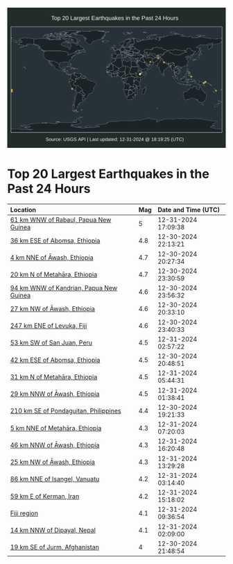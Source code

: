 ![Map](./map.png)

# Top 20 Largest Earthquakes in the Past 24 Hours

| Location | Mag | Date and Time (UTC) |
|:---|:---|:---|
| [61 km WNW of Rabaul, Papua New Guinea](https://earthquake.usgs.gov/earthquakes/eventpage/us6000pgpd) | 5 | 12-31-2024 17:09:38 |
| [36 km ESE of Abomsa, Ethiopia](https://earthquake.usgs.gov/earthquakes/eventpage/us6000pgjz) | 4.8 | 12-30-2024 22:13:21 |
| [4 km NNE of Āwash, Ethiopia](https://earthquake.usgs.gov/earthquakes/eventpage/us6000pgj9) | 4.7 | 12-30-2024 20:27:34 |
| [20 km N of Metahāra, Ethiopia](https://earthquake.usgs.gov/earthquakes/eventpage/us6000pgkb) | 4.7 | 12-30-2024 23:30:59 |
| [94 km WNW of Kandrian, Papua New Guinea](https://earthquake.usgs.gov/earthquakes/eventpage/us6000pgkh) | 4.6 | 12-30-2024 23:56:32 |
| [27 km NW of Āwash, Ethiopia](https://earthquake.usgs.gov/earthquakes/eventpage/us6000pgjf) | 4.6 | 12-30-2024 20:33:10 |
| [247 km ENE of Levuka, Fiji](https://earthquake.usgs.gov/earthquakes/eventpage/us6000pgkd) | 4.6 | 12-30-2024 23:40:33 |
| [53 km SW of San Juan, Peru](https://earthquake.usgs.gov/earthquakes/eventpage/us6000pgl3) | 4.5 | 12-31-2024 02:57:22 |
| [42 km ESE of Abomsa, Ethiopia](https://earthquake.usgs.gov/earthquakes/eventpage/us6000pgjh) | 4.5 | 12-30-2024 20:48:51 |
| [31 km N of Metahāra, Ethiopia](https://earthquake.usgs.gov/earthquakes/eventpage/us6000pgll) | 4.5 | 12-31-2024 05:44:31 |
| [29 km NNW of Āwash, Ethiopia](https://earthquake.usgs.gov/earthquakes/eventpage/us6000pgku) | 4.5 | 12-31-2024 01:38:41 |
| [210 km SE of Pondaguitan, Philippines](https://earthquake.usgs.gov/earthquakes/eventpage/us6000pgix) | 4.4 | 12-30-2024 19:21:33 |
| [5 km NNE of Metahāra, Ethiopia](https://earthquake.usgs.gov/earthquakes/eventpage/us6000pglz) | 4.3 | 12-31-2024 07:20:03 |
| [46 km NNW of Āwash, Ethiopia](https://earthquake.usgs.gov/earthquakes/eventpage/us6000pgp4) | 4.3 | 12-31-2024 16:20:48 |
| [25 km NW of Āwash, Ethiopia](https://earthquake.usgs.gov/earthquakes/eventpage/us6000pgnp) | 4.3 | 12-31-2024 13:29:28 |
| [86 km NNE of Isangel, Vanuatu](https://earthquake.usgs.gov/earthquakes/eventpage/us6000pgl7) | 4.2 | 12-31-2024 03:14:40 |
| [59 km E of Kerman, Iran](https://earthquake.usgs.gov/earthquakes/eventpage/us6000pgnx) | 4.2 | 12-31-2024 15:18:02 |
| [Fiji region](https://earthquake.usgs.gov/earthquakes/eventpage/us6000pgmh) | 4.1 | 12-31-2024 09:36:54 |
| [14 km NNW of Dipayal, Nepal](https://earthquake.usgs.gov/earthquakes/eventpage/us6000pgkw) | 4.1 | 12-31-2024 02:09:00 |
| [19 km SE of Jurm, Afghanistan](https://earthquake.usgs.gov/earthquakes/eventpage/us6000pgjv) | 4 | 12-30-2024 21:48:54 |
